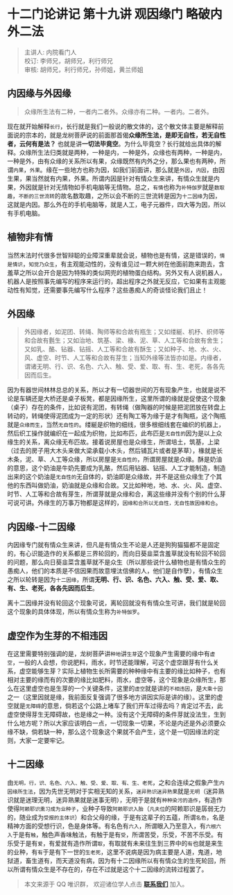 # 十二门论讲记 第十九讲 观因缘门 略破内外二法

> 主讲人: 内院看门人 <br />
> 校订: 李师兄，胡师兄，利行师兄 <br />
> 审核: 胡师兄，利行师兄，孙师姐，黄兰师姐 <br />

## 内因缘与外因缘

> 众缘所生法有二种，一者内二者外。众缘亦有二种。一者内。二者外。

现在就开始解释`长行`，长行就是我们一般说的散文体的，这个散文体主要是解释前面说的宗本的，就是龙树菩萨说的前面那首偈**众缘所生法，是即无自性，若无自性者，云何有是法？** 也就是讲**一切法毕竟空**。为什么毕竟空？长行就给出具体的解释。众缘所生法归类就是两种，一种是内，一种是外，众缘也有两种，一种是内，一种是外，由有众缘的关系所以有果，众缘既然有内外之分，那么果也有两种，所谓`内果`，`外果`。缘在一些地方也称为因，如我们前面讲，那么就是`外因`，`内因`，由因生果，果当然就有内果，外果。所谓内因是针对有情众生来讲，有情众生就是内果，外因就是针对无情物如手机电脑等无情物。总之，`有情`也称为`补特伽罗`就是`数取趣`，`不断的三世流转`的故名数取趣，之所以会不断的三世流转是因为`十二因缘`为因，这就是内因。那么外在的手机电脑等，就是人工，电子元器件，四大等为因，所以有手机电脑。

## 植物非有情

当然末法时代很多世智辩聪的业障深重辈就会说，植物也是有情，这是错误的，`情是情识`，`知觉乃众生`，有主观能动性的，没有谁见过一颗大树在他面前跑来跑去，含羞草之所以会开合是因为特殊的类似网兜的植物蛋白结构。另外又有人说机器人，机器人是按照事先编写的程序来运行的，超出程序之外就无反应，它如果有主观能动性有知觉，还需要事先编写什么程序？这些愚痴人的奇谈怪论我们且止！

## 外因缘

> 外因缘者，如泥团、转绳、陶师等和合故有瓶生；又如缕綖、机杼、织师等和合故有氎生；又如治地、筑基、梁、椽、泥、草、人工等和合故有舍生；又如乳、酪、钻器、钻摇、人工等和合故有酥生；又如种子、地、水、火、风、虚空、时节、人工等和合故有芽生；当知外缘等法皆亦如是。内缘者，谓诸无明、行、识、名色、六入、触、受、爱、取、有、生、老死，各各先因而后生。

因为有器世间林林总总的关系，所以才有一切器世间的万有现象产生，也就是说不论是车辆还是大桥还是桌子板凳，都是因缘所生，这里所谓的缘就是促使这个现象（桌子）存在的条件，比如说有泥团，有转绳（做陶器的时候是把泥团放在转盘上转动的，转绳使得泥团成为一定的形状）还有陶工等为缘于是才有陶瓶，这个陶瓶就是`众缘而生`，当然`无自性的`。缕綖是织物的细线，很多根细线套在编织的机器上，然后织工操作就编织在一起成为织物，比如布匹，此布匹是`无自性的`因为是以上众缘生的关系，离众缘无布匹故。接着说房屋也是众缘生，所谓培土，筑基，上梁（过去的房子用大木头来做大梁承载小木头，然后铺瓦片或者是茅草），椽就是长木条，泥、草、人工等众缘，所以房屋是`无自性的`，所谓房屋就是众缘。酥是奶油的意思，这个奶油是牛奶先要成为乳酪，然后用钻器、钻摇、人工才能制造，制造出来的这个奶油是`无自性的`无自体的，奶油即是众缘故，并不是这些众缘生了个其他的东西叫做奶油，奶油就是众缘和合故。又比如种地，地、水、火、风、虚空、时节、人工等和合故有芽生，所谓芽就是众缘和合，离这些缘并没有个别的什么芽可说可讲。外缘生的万事万物都是这样的，`因缘和合所以无自性，无自性故因缘和合`。

## 内因缘-十二因缘

内因缘专门就有情众生来讲，但凡是有情众生不论是人还是狗狗猫猫都不是固定的，有心识能造作的关系都是三界轮回的，而向日葵韭菜含羞草就没有轮回不轮回的问题，那么向日葵韭菜含羞草就不是众生（所以那些说什么植物也是有情众生的愚痴人，他们的本质是不信因果而故意埋汰信佛的人，他们是自作孽），有情众生之所以轮转是因为`十二因缘`，所谓**无明、行、识、名色、六入、触、受、爱、取、有、生、老死，各各先因而后生**。

离十二因缘并没有轮回这个现象可说，离轮回就没有有情众生可讲，我们就是轮回这个现象的具体体现，所以有情众生称为`补特伽罗`。

## 虚空作为生芽的不相违因

在这里需要特别强调的是，龙树菩萨讲`种地`讲`生芽`这个现象产生需要的缘中有`虚空`，一般的人会想，你说肥料，雨水，时节还能理解，可这个虚空跟芽有什么关系，虚空能够生芽？实际上植物生长所需要的种种缘中有主要的缘比如种子，也有相对主要的缘而有的次要的缘比如肥料，雨水，虚空等，这个现象是众缘所生，那么在这里虚空也是生芽的一个关键条件，这里的`虚空`就是讲的`不相违因`，是`大乘十因`之一（这里因就是缘，我前面反复强调了很多地方讲因实际是讲的缘）。这里的虚空就是`无障碍`的意思，倘若这个公路上堵车了我们开车过得去吗？肯定过不去，此虚空使得芽生无障碍故，也是缘之一种。没有这个无障碍的条件芽就没法生，生到什么地方呢？所以大家应该明白一点，一切现象一切果，不论是内还是外必须要众缘不缺，倘若缺一种，那么这个现象这个果就不会产生，这个是一切因缘法的定则，大家一定要牢记。

## 十二因缘

由`无明，行，识、名色、六入、触、受、爱、取、有、生、老死`，之和合连续之假象产生`内因缘所生法`，因为先世无明对于实相无知的关系，`迷异熟识迷异熟果`就是`无明`（迷异熟识就是迷理无明，迷异熟果就是迷事无明），无明于是就有`种种染污的造作`，有造作使得`阿赖耶识熏习成为业种子`，业种子导致`阿赖耶识入胎`（`凡夫位`的阿赖耶识是孱弱无力的，随业成为`受报的主体识`）和合父母的缘，于是有这辈子的五蕴，所谓`名色`，名是精神方面的受想行识，色是身体等。有名色有`六入`，所谓眼入乃至意入，有`六根六入`于是有`触`，触色声香味触法，有触于是有`受`，所谓苦受，乐受，不苦不乐受。有乐受于是有`爱`，有爱就有造作所谓`取`，有取就有未来往生到三界中的`有`也就是来生的业种，有`有`于是有下一世的`生老死`，这里不说病是因为病主要是人道，鬼道，地狱道，畜生道有，而天道没有病，因为有十二因缘所以有有情众生的生死轮回，所以所谓有情众生是不存在的，存在不过就是这个十二因缘的流转过程罢了。

> 本文来源于 QQ 唯识群， 欢迎诸位学人点击 **[联系我们](https://mp.weixin.qq.com/s/lZCfWjmLjgNR165Tx4_bCQ)** 加入。
